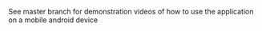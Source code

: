 See master branch for demonstration videos of how to use the application on a mobile android device
